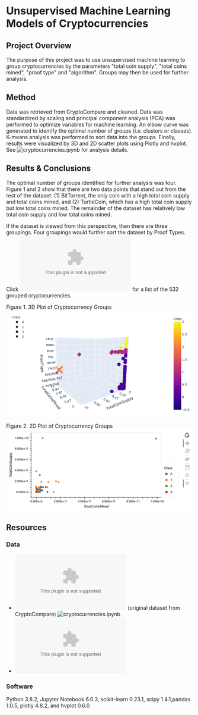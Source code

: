 # Unsupervised Machine Learning Models of Cryptocurrencies

## Project Overview
The purpose of this project was to use unsupervised machine learning to group cryptocurrencies by the parameters "total coin supply", "total coins mined", "proof type" and "algorithm". Groups may then be used for further analysis. 

## Method
Data was retrieved from CryptoCompare and cleaned. Data was standardized by scaling and principal component analysis (PCA) was performed to optimize variables for machine learning. An elbow curve was generated to identify the optimal number of groups (i.e. clusters or classes). K-means analysis was performed to sort data into the groups. Finally, results were visualized by 3D and 2D scatter plots using Plotly and hvplot. See ![cryptocurrencies.ipynb](analysis/cryptocurrencies.ipynb) for analysis details. 

## Results & Conclusions
The optimal number of groups identified for further analysis was four. Figure 1 and 2 show that there are two data points that stand out from the rest of the dataset: 
(1) BitTorrent, the only coin with a high total coin supply and total coins mined, and
(2) TurtleCoin, which has a high total coin supply but low total coins mined.
The remainder of the dataset has relatively low total coin supply and low total coins mined. 

If the dataset is viewed from this perspective, then there are three groupings. Four groupings would further sort the dataset by Proof Types. Click ![here](analysis/cryptocurrencies_by_group.csv) for a list of the 532 grouped cryptocurrencies.

Figure 1. 3D Plot of Cryptocurrency Groups
![3DPlot.png](analysis/3DPlot.png)

Figure 2. 2D Plot of Cryptocurrency Groups
![2DPlot.png](analysis/2DPlot.png)

## Resources
### Data
- ![crypto_data.csv](data/crypto_data.csv) (original dataset from CryptoCompare)
![cryptocurrencies.ipynb](analysis/cryptocurrencies.ipynb)
- ![cryptocurrencies_by_group.csv](analysis/cryptocurrencies_by_group.csv)

### Software
Python 3.8.2, Jupyter Notebook 6.0.3, scikit-learn 0.23.1, scipy 1.4.1,pandas 1.0.5, plotly 4.8.2, and hvplot 0.6.0